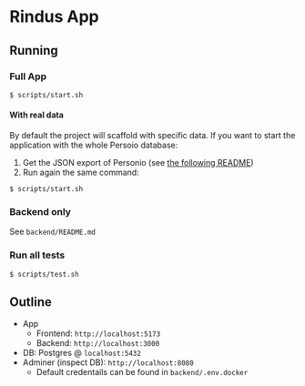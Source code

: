 # Rindus App

## Running

### Full App

```shell
$ scripts/start.sh
```

#### With real data

By default the project will scaffold with specific data. If you want to start the application with the whole Persoio database:

1. Get the JSON export of Personio (see [the following README](backend/seeds/README.md))
2. Run again the same command:

```shell
$ scripts/start.sh
```

### Backend only

See `backend/README.md`

### Run all tests

```shell
$ scripts/test.sh
```

## Outline

- App
  - Frontend: `http://localhost:5173`
  - Backend: `http://localhost:3000`
- DB: Postgres @ `localhost:5432`
- Adminer (inspect DB): `http://localhost:8080`
  - Default credentails can be found in `backend/.env.docker`
